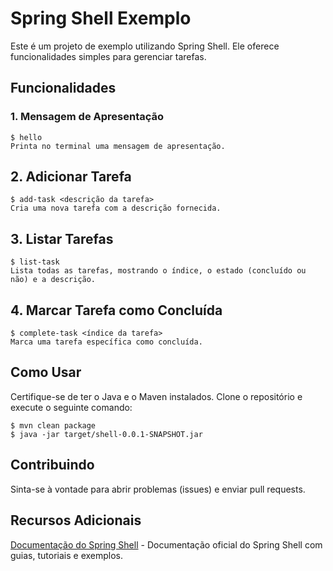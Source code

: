 # Spring Shell Exemplo

Este é um projeto de exemplo utilizando Spring Shell. Ele oferece funcionalidades simples para gerenciar tarefas.

## Funcionalidades

### 1. Mensagem de Apresentação

```
$ hello
Printa no terminal uma mensagem de apresentação.
```

## 2. Adicionar Tarefa
```
$ add-task <descrição da tarefa>
Cria uma nova tarefa com a descrição fornecida.
```

## 3. Listar Tarefas
```
$ list-task
Lista todas as tarefas, mostrando o índice, o estado (concluído ou não) e a descrição.
```

## 4. Marcar Tarefa como Concluída
```
$ complete-task <índice da tarefa>
Marca uma tarefa específica como concluída.
```

## Como Usar
Certifique-se de ter o Java e o Maven instalados. Clone o repositório e execute o seguinte comando:
```
$ mvn clean package
$ java -jar target/shell-0.0.1-SNAPSHOT.jar
```

## Contribuindo
Sinta-se à vontade para abrir problemas (issues) e enviar pull requests.

## Recursos Adicionais
[Documentação do Spring Shell](https://spring.io/projects/spring-shell#overview) - Documentação oficial do Spring Shell com guias, tutoriais e exemplos.